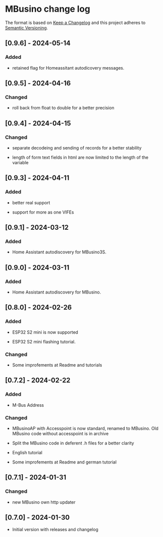 # MBusino change log

The format is based on [Keep a Changelog](http://keepachangelog.com/)
and this project adheres to [Semantic Versioning](http://semver.org/).

## [0.9.6] - 2024-05-14

### Added

- retained flag for Homeassitant autodicovery messages.


## [0.9.5] - 2024-04-16

### Changed

- roll back from float to double for a better precision

## [0.9.4] - 2024-04-15

### Changed

- separate decodeing and sending of records for a better stability

- length of form text fields in html are now limited to the length of the variable

## [0.9.3] - 2024-04-11

### Added

- better real support

- support for more as one VIFEs

## [0.9.1] - 2024-03-12

### Added

- Home Assistant autodiscovery for MBusino3S. 

## [0.9.0] - 2024-03-11

### Added

- Home Assistant autodiscovery for MBusino. 


## [0.8.0] - 2024-02-26

### Added

- ESP32 S2 mini is now supported

- ESP32 S2 mini flashing tutorial.

### Changed

- Some improfements at Readme and tutorials

## [0.7.2] - 2024-02-22

### Added

- M-Bus Address

### Changed

- MBusinoAP with Accesspoint is now standard, renamed to MBusino. Old MBusino code without accesspoint is in archive

- Split the MBusino code in deferent .h files for a better clarity  

- English tutorial

- Some improfements at Readme and german tutorial

## [0.7.1] - 2024-01-31

### Changed

- new MBusino own http updater

## [0.7.0] - 2024-01-30
- Initial version with releases and changelog
